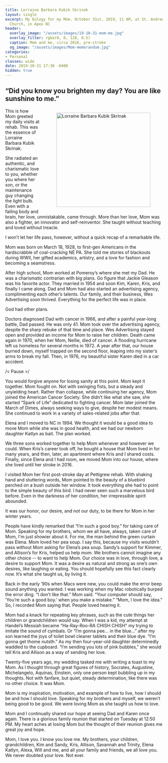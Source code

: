 ```yaml
---
title: Lorraine Barbara Kubik Skrinak
layout: single
excerpt: My Eulogy for my Mom. October 31st, 2019, 11 AM, at St. Andrews Catholic
  Church, in Apex NC
header:
  overlay_image: "/assets/images/19-10-31-mom-me.jpg"
  overlay_filter: rgba(0, 0, 128, 0.5)
  caption: Mom and me, circa 2016, pre-stroke
  og_image: "/assets/images/Mom-memorandum.jpg"
categories:
- Personal
classes: wide
date: 2019-10-31 17:30 -0400
hidden: true
---
```

## “Did you know you brighten my day? You are like sunshine to me.”

<figure style="float: right; padding-left: 1em;">
  <img style="width: 300px" src="/~kds38/assets/images/in memorandum.svg" alt="Lorraine Barbara Kubik Skrinak">
</figure>

 
This is how Mom greeted my daily visits at rehab. This was the essence of Lorraine Barbara Kubik Skrinak.

She radiated an authentic, and charismatic love to you, whether you where her son, or the maintenance guy changing the light bulb. Even with a failing body and brain, her love, unmistakable, came through. More than her love, Mom was also a fighter, an innovator and self-reinventor. She taught without teaching and loved without treacle. 
 
I won’t let her life pass, however, without a quick recap of a remarkable life.
 
Mom was born on March 18, 1928, to first-gen Americans in the hardscrabble of coal-cracking NE PA. She told me stories of blackouts during WWII, her gifted academics, artistry, and a love for fashion and becoming a seamstress. 
 
After high school, Mom worked at Pomeroy’s where she met my Dad. He was a charismatic contrarian with big plans. Go figure that Jackie Gleason was his favorite actor. They married in 1954 and soon Kim, Karen, Kris, and finally I came along. Dad and Mom had also started an advertising agency, complimenting each other’s talents. Our family, and their business, Wes Advertising soon thrived. Everything for the perfect life was in place. 
 
God had other plans.
 
Doctors diagnosed Dad with cancer in 1966, and after a painful year-long battle, Dad passed. He was only 41. Mom took over the advertising agency, despite the sharp rebuke of that time and place. Wes Advertising stayed open and provided an income for Mom to raise her children. Death came again in 1970, when her Mom, Nellie, died of cancer. A flooding hurricane left us homeless for several months in 1972. A year after that, our house burned down, myself trapped on the second floor, leaping into my sister’s arms to break my fall. Then, in 1976, my beautiful sister Karen died in a car accident.
 
/< Pause >/
 
You would forgive anyone for losing sanity at this point. Mom kept it together. Mom fought on. Not with swinging fists, but a steady and unyielding heart. Rather than collapse, while continuing her agency, Mom joined the American Cancer Society. She didn’t like what she saw, she started “Spark of Life” dedicated to fighting cancer. Mom later joined the March of Dimes, always seeking ways to give, despite her modest means. She continued to work in a variety of sales-related jobs after that.
 
Elena and I moved to NC in 1994. We thought it would be a good idea to move Mom while she was in good health, and we had our newborn daughter Katlyn as bait. The plan worked. 
 
We three sons worked together to help Mom whenever and however we could. When Kris’s career took off, he bought a house that Mom lived in for many years, and then, later, an apartment where Kris and I shared costs. Finally, since Elena and I had room, we moved Mom into our house, where she lived until her stroke in 2016. 
 
I visited Mom her first post-stroke day at Pettigrew rehab. With shaking hand and stuttering words, Mom pointed to the beauty of a bluebird perched on a bush outside her window. It took everything she had to point to the simple beauty of this bird. I had never seen such a marvelous bird before. Even in the darkness of her condition, her irrepressible spirit abounded.
 
It was our honor, our desire, and not our duty, to be there for Mom in her winter years.
 
People have kindly remarked that “I’m such a good boy.” for taking care of Mom. Speaking for my brothers, whom we all have, always, taken care of Mom, I'm just showier about it. For me, the man behind the green curtain was Elena. Mom loved her pea soup. I say this, because my visits wouldn’t pass without Mom asking for Elena’s pea soup. Sandy’s support for Kimmer, and Allison’s for Kris, helped us help mom. We brothers cannot imagine any other choice -- to want to help Mom. Our choice was in love, through love, a desire to support Mom. It was a desire as natural and strong as one’s own desires, like laughing or eating. You should hopefully see this fact clearly now. It’s what she taught us, by living it.
 
Back in the early ’90s when Macs were new, you could make the error beep sound anything you wanted. I was working when my Mac robotically burped the error ding. “I don’t like that.” Mom said. “Your computer should say, ’You’re such a good boy.’ when you make a mistake.” “Mom, I love the idea.” So, I recorded Mom saying that. People loved hearing it.

Mom had a knack for repeating key phrases, such as the cute things her children or grandchildren would say. When I was a kid, my attempt at Handel’s Messiah became “Ha-Ray-Roo-RA CHISH CHISH” my trying to imitate the sound of cymbals. Or “I’m gonna pee… in the blue…” after my son learned the joys of toilet bowl cleaner tablets and their blue dye. “I’m gonna get thome nutsth.” As my then four-year-old daughter determinedly waddled to the cupboard. “I’m sending you lots of pink bubbles,” she would tell Kris and Allison as a way of sending her love. 

Twenty-five years ago, my wedding tasked me with writing a toast to my Mom. As I thought through great figures of history, Socrates, Augustine, Michelangelo, Aquinas, Einstein, only one person kept bubbling up in my thoughts. Not with fanfare, but quiet, steady determination, like there was no other choice. It was Mom. 
 
Mom is my inspiration, motivation, and example of how to live, how I should be and how I should love. Speaking for my brothers and myself, we weren’t being good to be good. We were loving Mom as she taught us how to love.
 
Mom and I continually shared our hope at seeing Dad and Karen once again. There is a glorious family reunion that started on Tuesday at 12:50 PM. My heart aches at losing Mom but the thought of their reunion gives me great joy and hope.
 
Mom, I love you. I know you love me. My brothers, your children, grandchildren, Kim and Sandy, Kris, Allison, Savannah and Trinity, Elena Katlyn, Alexa, Will and me, and all your family and friends, we all love you. We never doubted your love. Not ever.

